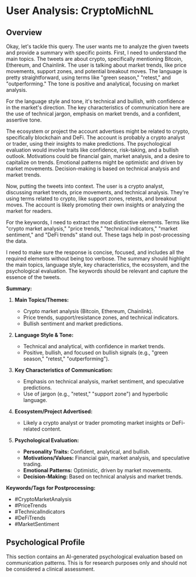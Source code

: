 # User Analysis: CryptoMichNL

## Overview

<think>
Okay, let's tackle this query. The user wants me to analyze the given tweets and provide a summary with specific points. First, I need to understand the main topics. The tweets are about crypto, specifically mentioning Bitcoin, Ethereum, and Chainlink. The user is talking about market trends, like price movements, support zones, and potential breakout moves. The language is pretty straightforward, using terms like "green season," "retest," and "outperforming." The tone is positive and analytical, focusing on market analysis.

For the language style and tone, it's technical and bullish, with confidence in the market's direction. The key characteristics of communication here are the use of technical jargon, emphasis on market trends, and a confident, assertive tone.

The ecosystem or project the account advertises might be related to crypto, specifically blockchain and DeFi. The account is probably a crypto analyst or trader, using their insights to make predictions. The psychological evaluation would involve traits like confidence, risk-taking, and a bullish outlook. Motivations could be financial gain, market analysis, and a desire to capitalize on trends. Emotional patterns might be optimistic and driven by market movements. Decision-making is based on technical analysis and market trends.

Now, putting the tweets into context. The user is a crypto analyst, discussing market trends, price movements, and technical analysis. They're using terms related to crypto, like support zones, retests, and breakout moves. The account is likely promoting their own insights or analyzing the market for readers.

For the keywords, I need to extract the most distinctive elements. Terms like "crypto market analysis," "price trends," "technical indicators," "market sentiment," and "DeFi trends" stand out. These tags help in post-processing the data.

I need to make sure the response is concise, focused, and includes all the required elements without being too verbose. The summary should highlight the main topics, language style, key characteristics, the ecosystem, and the psychological evaluation. The keywords should be relevant and capture the essence of the tweets.
</think>

**Summary:**  
1. **Main Topics/Themes:**  
   - Crypto market analysis (Bitcoin, Ethereum, Chainlink).  
   - Price trends, support/resistance zones, and technical indicators.  
   - Bullish sentiment and market predictions.  

2. **Language Style & Tone:**  
   - Technical and analytical, with confidence in market trends.  
   - Positive, bullish, and focused on bullish signals (e.g., "green season," "retest," "outperforming").  

3. **Key Characteristics of Communication:**  
   - Emphasis on technical analysis, market sentiment, and speculative predictions.  
   - Use of jargon (e.g., "retest," "support zone") and hyperbolic language.  

4. **Ecosystem/Project Advertised:**  
   - Likely a crypto analyst or trader promoting market insights or DeFi-related content.  

5. **Psychological Evaluation:**  
   - **Personality Traits:** Confident, analytical, and bullish.  
   - **Motivations/Values:** Financial gain, market analysis, and speculative trading.  
   - **Emotional Patterns:** Optimistic, driven by market movements.  
   - **Decision-Making:** Based on technical analysis and market trends.  

**Keywords/Tags for Postprocessing:**  
- #CryptoMarketAnalysis  
- #PriceTrends  
- #TechnicalIndicators  
- #DeFiTrends  
- #MarketSentiment

## Psychological Profile

This section contains an AI-generated psychological evaluation based on communication patterns. This is for research purposes only and should not be considered a clinical assessment.
